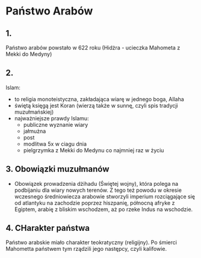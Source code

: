 # Państwo Arabów
## 1.
Państwo arabów powstało w 622 roku (Hidżra - ucieczka Mahometa z Mekki do Medyny)
## 2.
Islam:
- to religia monoteistyczna, zakładająca wiarę w jednego boga, Allaha
- świętą księgą jest Koran (wierzą także w sunnę, czyli spis tradycji muzułmańskiej)
- najważniejsze prawdy Islamu:
  - publiczne wyznanie wiary
  - jałmużna
  - post
  - modlitwa 5x w ciagu dnia
  - pielgrzymka z Mekki do Medynu co najmniej raz w życiu
## 3. Obowiązki muzułmanów
- Obowiązek prowadzenia dżihadu (Świętej wojny), która polega na podbijaniu dla wiary nowych terenów. Z tego też powodu w okresie wczesnego średniowiecza arabowie stworzyli imperium rozciągające się od atlantyku na zachodzie poprzez hiszpanię, północną afryke z Egiptem, arabię z bliskim wschodzem, aż po rzeke Indus na wschodzie.
## 4. CHarakter państwa
Państwo arabskie miało charakter teokratyczny (religijny). Po śmierci Mahometta państwem tym rządzili jego następcy, czyli kalifowie.
